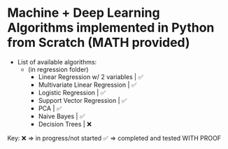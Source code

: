 # Machine + Deep Learning Algorithms implemented in Python from Scratch (MATH provided)


- List of available algorithms: 
  - (in regression folder)
    - Linear Regression w/ 2 variables   |    ✅    
    - Multivariate Linear Regression     |    ✅
    - Logistic Regression                |    ✅
    - Support Vector Regression          |    ✅
    - PCA                                |    ✅
    - Naive Bayes                        |    ✅
    - Decision Trees                     |    ❌


Key:
❌ => in progress/not started
✅ => completed and tested WITH PROOF
